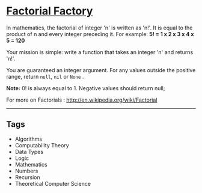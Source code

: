 # [Factorial Factory](https://www.codewars.com/kata/528e95af53dcdb40b5000171)

In mathematics, the factorial of integer 'n' is written as 'n!'.
It is equal to the product of n and every integer preceding it.
For example: **5! = 1 x 2 x 3 x 4 x 5 = 120**

Your mission is simple: write a function that takes an integer 'n' and returns 'n!'.

You are guaranteed an integer argument. For any values outside the positive range, return `null`, `nil` or `None` .

**Note:** 0! is always equal to 1. Negative values should return null;

For more on Factorials : http://en.wikipedia.org/wiki/Factorial

---

## Tags

- Algorithms
- Computability Theory
- Data Types
- Logic
- Mathematics
- Numbers
- Recursion
- Theoretical Computer Science
